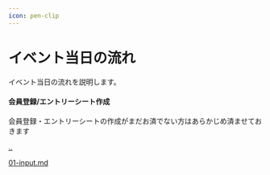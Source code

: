 ```yaml
---
icon: pen-clip
---
```


# イベント当日の流れ

イベント当日の流れを説明します。

#### 会員登録/エントリーシート作成

会員登録・エントリーシートの作成がまだお済でない方はあらかじめ済ませておきます

[..](../ "mention")

[01-input.md](../02-entry_sheet/01-input.md "mention")
